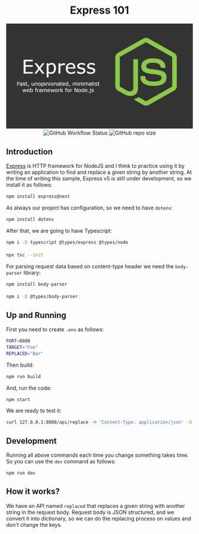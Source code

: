 <h1 align="center">Express 101</h1>
<p align="center">
  <img src=".github/assets/banner.png"><br>
  <img alt="GitHub Workflow Status" src="https://img.shields.io/github/actions/workflow/status/1995parham-learning/express101/ci.yml?logo=github&style=for-the-badge">
  <img alt="GitHub repo size" src="https://img.shields.io/github/repo-size/1995parham-learning/express101?logo=github&style=for-the-badge">
</p>

## Introduction

[Express](http://expressjs.com/) is HTTP framework for NodeJS and I think to practice using it by writing an application to find and replace a given string
by another string.
At the time of writing this sample, Express v5 is still under development, so we install it as follows:

```bash
npm install express@next
```

As always our project has configuration, so we need to have `dotenv`:

```bash
npm install dotenv
```

After that, we are going to have Typescript:

```bash
npm i -D typescript @types/express @types/node

npx tsc --init
```

For parsing request data based on content-type header we need the `body-parser` library:

```bash
npm install body-parser

npm i -D @types/body-parser
```

## Up and Running

First you need to create `.env` as follows:

```bash
PORT=8080
TARGET="Foo"
REPLACED="Bar"
```

Then build:

```bash
npm run build
```

And, run the code:

```bash
npm start
```

We are ready to test it:

```bash
curl 127.0.0.1:8080/api/replace -H 'Content-Type: application/json' -d '{ "Hello": "Foo", "Bye": { "Name": "Foo", "Who": 1 } }'
```

## Development

Running all above commands each time you change something takes time. So you can use the `dev` command
as follows:

```bash
npm run dev
```

## How it works?

We have an API named `replaced` that replaces a given string with another string in the request body.
Request body is JSON structured, and we convert it into dictionary, so we can do the replacing process
on values and don't change the keys.
